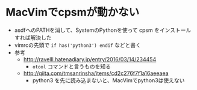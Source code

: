 # MacVimでcpsmが動かない

* asdfへのPATHを消して、SystemのPythonを使って cpsm をインストールすれば解決した
* vimrcの先頭で `if has('python3') endif` などと書く
* 参考
  * http://ravelll.hatenadiary.jp/entry/2016/03/14/234454
    * `otool` コマンドと言うものを知る
  * http://qiita.com/tmsanrinsha/items/cd2c276f7f1a16aeeaea
    * python3 を先に読み込まないと、MacVimでpython3は使えない



